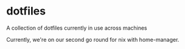 # dotfiles
A collection of dotfiles currently in use across machines

Currently, we're on our second go round for nix with home-manager.
